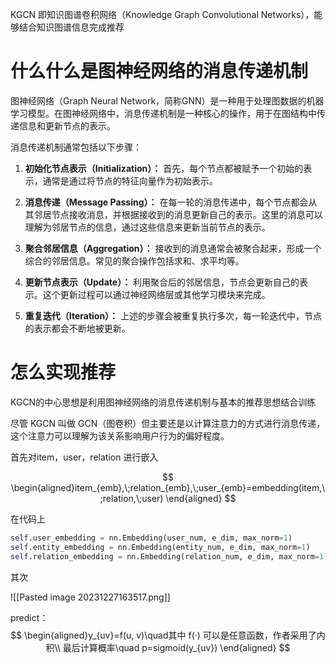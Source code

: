 
KGCN 即知识图谱卷积网络（Knowledge Graph Convolutional Networks），能够结合知识图谱信息完成推荐

# 什么什么是图神经网络的消息传递机制
图神经网络（Graph Neural Network，简称GNN）是一种用于处理图数据的机器学习模型。在图神经网络中，消息传递机制是一种核心的操作，用于在图结构中传递信息和更新节点的表示。

消息传递机制通常包括以下步骤：

1. **初始化节点表示（Initialization）：** 首先，每个节点都被赋予一个初始的表示，通常是通过将节点的特征向量作为初始表示。
    
2. **消息传递（Message Passing）：** 在每一轮的消息传递中，每个节点都会从其邻居节点接收消息，并根据接收到的消息更新自己的表示。这里的消息可以理解为邻居节点的信息，通过这些信息来更新当前节点的表示。
    
3. **聚合邻居信息（Aggregation）：** 接收到的消息通常会被聚合起来，形成一个综合的邻居信息。常见的聚合操作包括求和、求平均等。
    
4. **更新节点表示（Update）：** 利用聚合后的邻居信息，节点会更新自己的表示。这个更新过程可以通过神经网络层或其他学习模块来完成。
    
5. **重复迭代（Iteration）：** 上述的步骤会被重复执行多次，每一轮迭代中，节点的表示都会不断地被更新。

# 怎么实现推荐
KGCN的中心思想是利用图神经网络的消息传递机制与基本的推荐思想结合训练

尽管 KGCN 叫做 GCN（图卷积）但主要还是以计算注意力的方式进行消息传递，这个注意力可以理解为该关系影响用户行为的偏好程度。

首先对item，user，relation 进行嵌入

$$
\begin{aligned}item_{emb},\;relation_{emb},\;user_{emb}=embedding(item,\;relation,\;user)
\end{aligned}
$$

在代码上
````python
self.user_embedding = nn.Embedding(user_num, e_dim, max_norm=1)  
self.entity_embedding = nn.Embedding(entity_num, e_dim, max_norm=1)  
self.relation_embedding = nn.Embedding(relation_num, e_dim, max_norm=1)
````

其次

![[Pasted image 20231227163517.png]]


predict：
$$
\begin{aligned}y_{uv}=f(u, v)\quad其中 f(·) 可以是任意函数，作者采用了内积\\
最后计算概率\quad p=sigmoid(y_{uv})
\end{aligned}
$$


